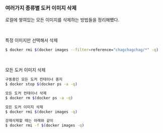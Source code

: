 ### 여러가지 종류별 도커 이미지 삭제

로컬에 쌓여있는 모든 이미지를 삭제하는 방법들을 정리해뵀다.

<br>

특정 이미지만 선택해서 삭제

```bash
$ docker rmi $(docker images --filter=reference="chagchagchag/*" -q)
```

<br>



모든 도커 이미지 삭제

```bash
구동중인 모든 도커 컨테이너 중지
$ docker stop $(docker ps -a -q)

모든 도커 컨테이너 삭제
$ docker rm $(docker ps -a -q)

모든 도커 이미지 삭제
$ docker rmi $(docker images -q)

강제삭제할 때는 아래와 같이
$ docker rmi -f $(docker images -q)
```

